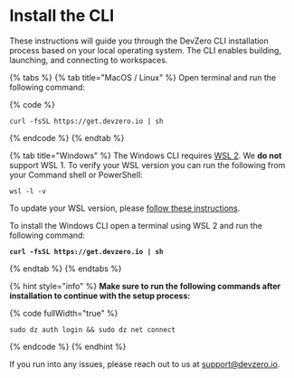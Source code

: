 # Install the CLI

These instructions will guide you through the DevZero CLI installation process based on your local operating system. The CLI enables building, launching, and connecting to workspaces.

{% tabs %}
{% tab title="MacOS / Linux" %}
Open terminal and run the following command:

{% code %}
```
curl -fsSL https://get.devzero.io | sh
```
{% endcode %}
{% endtab %}

{% tab title="Windows" %}
The Windows CLI requires [WSL 2](https://learn.microsoft.com/en-us/windows/wsl/install). We **do not** support WSL 1. To verify your WSL version you can run the following from your Command shell or PowerShell:

```
wsl -l -v
```

To update your WSL version, please [follow these instructions](https://learn.microsoft.com/en-us/windows/wsl/install#upgrade-version-from-wsl-1-to-wsl-2).

To install the Windows CLI open a terminal using WSL 2 and run the following command:

<pre class="language-bash" data-overflow="wrap"><code class="lang-bash"><strong>curl -fsSL https://get.devzero.io | sh
</strong></code></pre>
{% endtab %}
{% endtabs %}

{% hint style="info" %}
**Make sure to run the following commands after installation to continue with the setup process:**

{% code fullWidth="true" %}
```
sudo dz auth login && sudo dz net connect
```
{% endcode %}
{% endhint %}



If you run into any issues, please reach out to us at [support@devzero.io](mailto:support@devzero.io).
